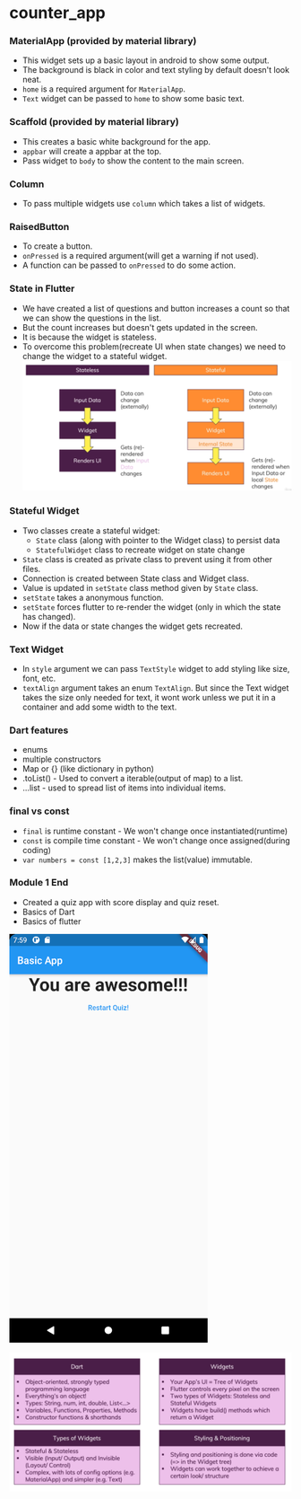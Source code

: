 # counter_app

### MaterialApp (provided by material library)
- This widget sets up a basic layout in android to show some output.
- The background is black in color and text styling by default doesn't look neat.
- `home` is a required argument for `MaterialApp`.
- `Text` widget can be passed to `home` to show some basic text.

### Scaffold    (provided by material library)
- This creates a basic white background for the app.
- `appbar` will create a appbar at the top.
- Pass widget to `body` to show the content to the main screen.

### Column
- To pass multiple widgets use `column` which takes a list of widgets.

### RaisedButton
- To create a button.
- `onPressed` is a required argument(will get a warning if not used).
- A function can be passed to `onPressed` to do some action.

### State in Flutter
- We have created a list of questions and button increases a count so that we can show the questions in the list.
- But the count increases but doesn't gets updated in the screen.
- It is because the widget is stateless.
- To overcome this problem(recreate UI when state changes) we need to change the widget to a stateful widget.
![Stateful vs Stateless](states.png)

### Stateful Widget
- Two classes create a stateful widget:
    - `State` class (along with pointer to the Widget class) to persist data
    - `StatefulWidget` class to recreate widget on state change
- `State` class is created as private class to prevent using it from other files.
- Connection is created between State class and Widget class.
- Value is updated in `setState` class method given by `State` class.
- `setState` takes a anonymous function.
- `setState` forces flutter to re-render the widget (only in which the state has changed).
- Now if the data or state changes the widget gets recreated.

### Text Widget
- In `style` argument we can pass `TextStyle` widget to add styling like size, font, etc.
- `textAlign` argument takes an enum `TextAlign`. But since the Text widget takes the size only needed for text,
it wont work unless we put it in a container and add some width to the text.

### Dart features
- enums
- multiple constructors
- Map or {} (like dictionary in python)
- <iterable>.toList() - Used to convert a iterable(output of map) to a list.
- ...list - used to spread list of items into individual items.

### final vs const
- `final` is runtime constant - We won't change once instantiated(runtime)
- `const` is compile time constant - We won't change once assigned(during coding)
- `var numbers = const [1,2,3]` makes the list(value) immutable.

### Module 1 End
- Created a quiz app with score display and quiz reset.
- Basics of Dart
- Basics of flutter

![Final Output](output.png)

![Module Summary](modulesummary.png)
